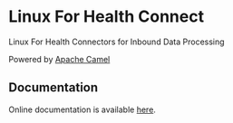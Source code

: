 # Linux For Health Connect
Linux For Health Connectors for Inbound Data Processing

Powered by [Apache Camel](https://camel.apache.org/)

## Documentation
Online documentation is available [here](https://linuxforhealth.github.io/docs).
